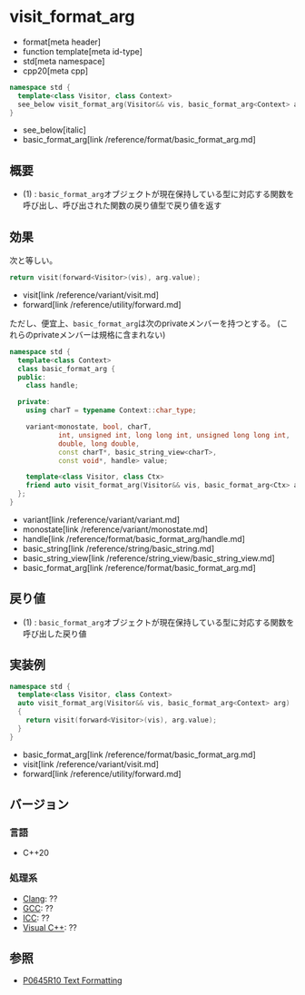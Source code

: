 # visit_format_arg

* format[meta header]
* function template[meta id-type]
* std[meta namespace]
* cpp20[meta cpp]

```cpp
namespace std {
  template<class Visitor, class Context>
  see_below visit_format_arg(Visitor&& vis, basic_format_arg<Context> arg); // (1)
}
```
* see_below[italic]
* basic_format_arg[link /reference/format/basic_format_arg.md]

## 概要

* (1) : `basic_format_arg`オブジェクトが現在保持している型に対応する関数を呼び出し、呼び出された関数の戻り値型で戻り値を返す

## 効果

次と等しい。

```cpp
return visit(forward<Visitor>(vis), arg.value);
```
* visit[link /reference/variant/visit.md]
* forward[link /reference/utility/forward.md]

ただし、便宜上、`basic_format_arg`は次のprivateメンバーを持つとする。
(これらのprivateメンバーは規格に含まれない)

```cpp
namespace std {
  template<class Context>
  class basic_format_arg {
  public:
    class handle;

  private:
    using charT = typename Context::char_type;

    variant<monostate, bool, charT,
            int, unsigned int, long long int, unsigned long long int,
            double, long double,
            const charT*, basic_string_view<charT>,
            const void*, handle> value;

    template<class Visitor, class Ctx>
    friend auto visit_format_arg(Visitor&& vis, basic_format_arg<Ctx> arg);
  };
}
```
* variant[link /reference/variant/variant.md]
* monostate[link /reference/variant/monostate.md]
* handle[link /reference/format/basic_format_arg/handle.md]
* basic_string[link /reference/string/basic_string.md]
* basic_string_view[link /reference/string_view/basic_string_view.md]
* basic_format_arg[link /reference/format/basic_format_arg.md]

## 戻り値

* (1) : `basic_format_arg`オブジェクトが現在保持している型に対応する関数を呼び出した戻り値

## 実装例
```cpp
namespace std {
  template<class Visitor, class Context>
  auto visit_format_arg(Visitor&& vis, basic_format_arg<Context> arg)
  {
    return visit(forward<Visitor>(vis), arg.value);
  }
}
```
* basic_format_arg[link /reference/format/basic_format_arg.md]
* visit[link /reference/variant/visit.md]
* forward[link /reference/utility/forward.md]

## バージョン
### 言語
- C++20

### 処理系
- [Clang](/implementation.md#clang): ??
- [GCC](/implementation.md#gcc): ??
- [ICC](/implementation.md#icc): ??
- [Visual C++](/implementation.md#visual_cpp): ??

## 参照

* [P0645R10 Text Formatting](http://www.open-std.org/jtc1/sc22/wg21/docs/papers/2019/p0645r10.html)
